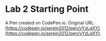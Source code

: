 # Lab 2 Starting Point

A Pen created on CodePen.io. Original URL: [https://codepen.io/serein2012/pen/vYzLgXY](https://codepen.io/serein2012/pen/vYzLgXY).

